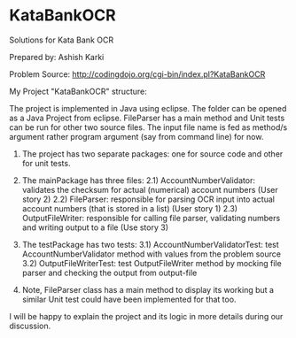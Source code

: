 # KataBankOCR
Solutions for Kata Bank OCR

Prepared by: Ashish Karki 

Problem Source: http://codingdojo.org/cgi-bin/index.pl?KataBankOCR 

My Project "KataBankOCR" structure:

The project is implemented in Java using eclipse. The folder can be opened as a Java Project from eclipse. FileParser has a main method and Unit tests can be run for other two source files.
The input file name is fed as method/s argument rather program argument (say from command line) for now.

1) The project has two separate packages: one for source code and other for unit tests.
2) The mainPackage has three files:
	2.1) AccountNumberValidator: validates the checksum for actual (numerical) account numbers (User story 2)
	2.2) FileParser: responsible for parsing OCR input into actual account numbers (that is stored in a list) (User story 1)
	2.3) OutputFileWriter: responsible for calling file parser, validating numbers and writing output to a file (Use story 3)

3) The testPackage has two tests:
	3.1) AccountNumberValidatorTest: test AccountNumberValidator method with values from the problem source
	3.2) OutputFileWriterTest: test OutputFileWriter method by mocking file parser and checking the output from output-file

4) Note, FileParser class has a main method to display its working but a similar Unit test could have been implemented for that too.

I will be happy to explain the project and its logic in more details during our discussion.

